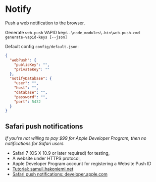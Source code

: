 # Notify

Push a web notification to the browser.

Generate `web-push` VAPID keys `.\node_modules\.bin\web-push.cmd generate-vapid-keys [--json]`

Default config `config/default.json`:

```json
{
  "webPush": {
    "publicKey": "",
    "privateKey": ""
  },
  "notifyDatabase": {
    "user": "",
    "host": "",
    "database": "",
    "password": "",
    "port": 5432
  }
}
```

## Safari push notifications

_If you're not willing to pay $99 for Apple Developer Program, then no notifications for Safari users_

- Safari 7 (OS X 10.9 or later required) for testing,
- A website under HTTPS protocol,
- Apple Developer Program account for registering a Website Push ID
- [Tutorial: samuil.hakoniemi.net](http://samuli.hakoniemi.net/how-to-implement-safari-push-notifications-on-your-website/)
- [Safari push notifications: developer.apple.com](https://developer.apple.com/library/archive/documentation/NetworkingInternet/Conceptual/NotificationProgrammingGuideForWebsites/PushNotifications/PushNotifications.html)
